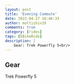 ```yaml
---
layout: post
title: 'Evening Commute'
date: 2022-04-27 16:46:33
author: multishiv19
comments: true
category: [rides]
tags: [EBikeRide]
description: |
    Gear: Trek Powerfly 5<br/>
---
```


## Gear
Trek Powerfly 5



<div width='100%' class='strava-embed-placeholder' data-embed-type='activity' data-embed-id='7047363651'></div>
<script src='https://strava-embeds.com/embed.js'></script>
